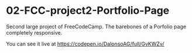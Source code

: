 # 02-FCC-project2-Portfolio-Page
Second large project of FreeCodeCamp. 
The barebones of a Porfolio page completely responsive.

You can see it live at https://codepen.io/DalonsoAG/full/GvKWZv/
